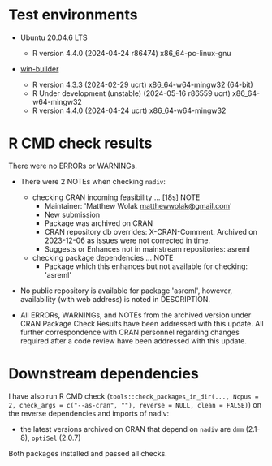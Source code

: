 # Test environments
  - Ubuntu 20.04.6 LTS
    - R version 4.4.0 (2024-04-24 r86474) x86_64-pc-linux-gnu

  - [win-builder](https://win-builder.r-project.org/)
    - R version 4.3.3 (2024-02-29 ucrt) x86_64-w64-mingw32 (64-bit)
    - R Under development (unstable) (2024-05-16 r86559 ucrt) x86_64-w64-mingw32
    - R version 4.4.0 (2024-04-24 ucrt) x86_64-w64-mingw32
    
# R CMD check results
There were no ERRORs or WARNINGs.

  - There were 2 NOTEs when checking `nadiv`:

    - checking CRAN incoming feasibility ... [18s] NOTE
        - Maintainer: 'Matthew Wolak <matthewwolak@gmail.com>'
        - New submission
        - Package was archived on CRAN
        - CRAN repository db overrides: X-CRAN-Comment: Archived on 2023-12-06 as issues were not corrected in time.
        - Suggests or Enhances not in mainstream repositories:
  	    asreml
    - checking package dependencies ... NOTE
        - Package which this enhances but not available for checking: 'asreml'

  - No public repository is available for package 'asreml', however, availability (with web address) is noted in DESCRIPTION.

  - All ERRORs, WARNINGs, and NOTEs from the archived version under CRAN Package Check Results have been addressed with this update. All further correspondence with CRAN personnel regarding changes required after a code review have been addressed with this update.


# Downstream dependencies
I have also run R CMD check (`tools::check_packages_in_dir(..., Ncpus = 2, check_args = c("--as-cran", ""), reverse = NULL, clean = FALSE)`) on the reverse dependencies and imports of nadiv: 
  
  - the latest versions archived on CRAN that depend on `nadiv` are `dmm` (2.1-8), `optiSel` (2.0.7)
  
Both packages installed and passed all checks.


